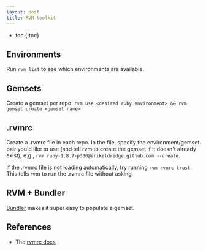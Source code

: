 ```yaml
---
layout: post
title: RVM toolkit
---
```


* toc
{:toc}

## Environments

Run `rvm list` to see which environments are available.

## Gemsets

Create a gemset per repo: `rvm use <desired ruby environment> && rvm gemset create <gemset name>`

## .rvmrc

Create a .rvmrc file in each repo. In the file, specify the environment/gemset pair you'd like to use (and tell rvm to create the gemset if it doesn't already exist), e.g., `rvm ruby-1.8.7-p330@erikeldridge.github.com --create`.

If the .rvmrc file is not loading automatically, try running `rvm rvmrc trust`. This tells rvm to run the .rvmrc file without asking.

## RVM + Bundler

[Bundler](http://gembundler.com/) makes it super easy to populate a gemset.

## References

* The [rvmrc docs](http://beginrescueend.com/workflow/rvmrc/)